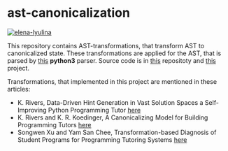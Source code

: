 # ast-canonicalization


[![elena-lyulina](https://circleci.com/gh/elena-lyulina/ast-canonicalization/tree/setup.svg?style=shield)](https://app.circleci.com/pipelines/github/elena-lyulina/ast-canonicalization?branch=setup)

This repository contains AST-transformations, that transform AST to canonicalized state. These transformations are applied for the AST, that is parsed by [this](src/main/python/pythonparser-3.py) **python3** parser. Source code is in [this](https://github.com/Varal7/pythonparser) repositoty and [this](https://eth-sri.github.io/py150)  project.

 Transformations, that implemented in this project are mentioned in these articles:
 * K. Rivers, Data-Driven Hint Generation in Vast Solution Spaces a Self-Improving Python Programming Tutor [here](https://www.researchgate.net/profile/Kenneth_Koedinger2/publication/283468835_Data-Driven_Hint_Generation_in_Vast_Solution_Spaces_a_Self-Improving_Python_Programming_Tutor/links/5702a59e08ae646a9da8771b.pdf)
 * K. Rivers and K. R. Koedinger, A Canonicalizing Model for Building Programming Tutors [here](http://www.krivers.net/files/its2012-paper.pdf)
 * Songwen Xu and Yam San Chee, Transformation-based Diagnosis of Student Programs for Programming Tutoring Systems [here](https://www.researchgate.net/profile/Peter_Xu10/publication/3188319_Transformation-based_diagnosis_of_student_programs_for_programming_tutoring_systems/links/5631c81408ae3de9381d0f64.pdf)

